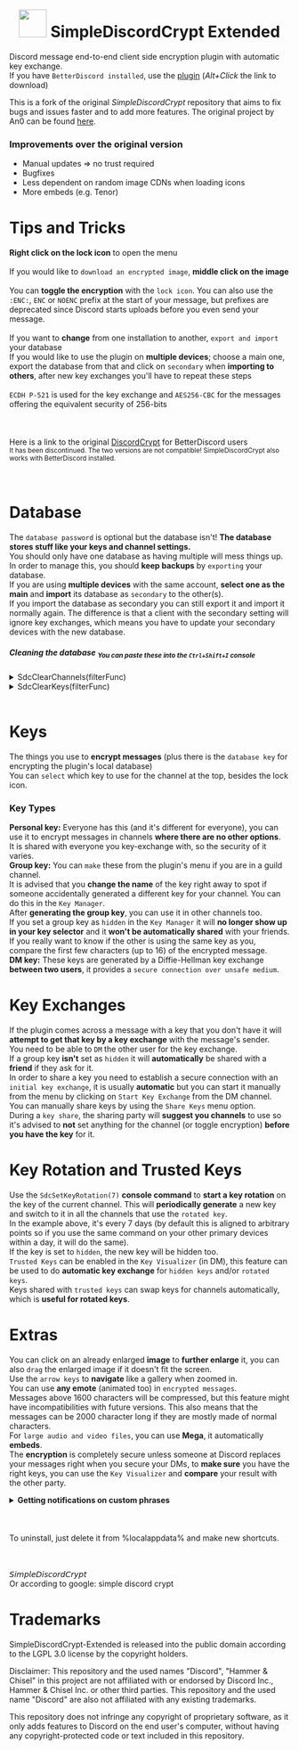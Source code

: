 <h1 align="center">
    <img src="https://github.com/Ceiridge/SimpleDiscordCrypt-Extended/raw/master/logo.png" height="50" width="50">
    SimpleDiscordCrypt Extended
</h1>

Discord message end-to-end client side encryption plugin with automatic key exchange.
<br>
If you have `BetterDiscord installed`, use the [plugin](https://github.com/SourCandy80/SimpleDiscordCrypt-Extended/blob/master/SimpleDiscordCryptLoader.plugin.js) (*Alt+Click* the link to download)<br>

This is a fork of the original *SimpleDiscordCrypt* repository that aims to fix bugs and issues faster and to add more features. The original project by An0 can be found [here](https://gitlab.com/An0/SimpleDiscordCrypt).
### Improvements over the original version
- Manual updates => no trust required
- Bugfixes
- Less dependent on random image CDNs when loading icons
- More embeds (e.g. Tenor)

# Tips and Tricks
**Right click on the lock icon** to open the menu<br>
<br>
If you would like to `download an encrypted image`, **middle click on the image**<br>
<br>
You can **toggle the encryption** with the `lock icon`. You can also use the `:ENC:`, `ENC` or `NOENC` prefix at the start of your message, but prefixes are deprecated since Discord starts uploads before you even send your message.<br>
<br>
If you want to **change** from one installation to another, `export and import` your database<br>
If you would like to use the plugin on **multiple devices**; choose a main one, export the database from that and click on `secondary` when **importing to others**, after new key exchanges you'll have to repeat these steps<br>
<br>
`ECDH P-521` is used for the key exchange and `AES256-CBC` for the messages offering the equivalent security of 256-bits<br>
<br>
<br>
<br>
Here is a link to the original [DiscordCrypt](https://gitlab.com/leogx9r/DiscordCrypt) for BetterDiscord users<br>
<sup>It has been discontinued. The two versions are not compatible! SimpleDiscordCrypt also works with BetterDiscord installed.</sup><br>
<br>
<br>
# Database
The `database password` is optional but the database isn't! **The database stores stuff like your keys and channel settings.**<br>
You should only have one database as having multiple will mess things up. In order to manage this, you should **keep backups** by `exporting` your database.<br>
If you are using **multiple devices** with the same account, **select one as the main** and **import** its database as `secondary` to the other(s).<br>
If you import the database as secondary you can still export it and import it normally again. The difference is that a client with the secondary setting will ignore key exchanges, which means you have to update your secondary devices with the new database.<br>
##### Cleaning the database <sub>You can paste these into the `Ctrl+Shift+I` console</sub>
<details><summary>SdcClearChannels(filterFunc)</summary>

```js
deleteBefore = (now = new Date()).setMonth(now.getMonth() - 6);
SdcClearChannels((channel) => (
    //Number(channel.lastseen) ms precision unix timestamp
    //String(channel.descriptor) descriptor from the channel manager
    //Boolean(channel.encrypted) is the encryption toggled on

    channel.lastseen < deleteBefore && //not seen in 6 months
    /^DM with \d{17,20}$/.test(channel.descriptor) //name resolution failed

    //'true' return value deletes the record
));
```
</details>
<details><summary>SdcClearKeys(filterFunc)</summary>

```js
deleteBefore = (now = new Date()).setMonth(now.getMonth() - 6);
SdcClearKeys((key) => (
    //Number(key.lastseen) ms precision unix timestamp
    //String(key.descriptor) descriptor from the key manager
    //Boolean(key.hidden) is the key hidden
    //String(key.type) one of ['GROUP', 'CONVERSATION'/*DM*/, 'PERSONAL']
    //Number(key.registered) when the key was added to the database

    key.lastseen < deleteBefore && //not seen in 6 months
    /^(?:DM key with \d{17,20}|\d{17,20}'s personal key)$/.test(key.descriptor)
    //name resolution failed if the id is used as name

    //'true' return value deletes the record
));
```
</details>
<br>

# Keys
The things you use to **encrypt messages** (plus there is the `database key` for encrypting the plugin's local database)<br>
You can `select` which key to use for the channel at the top, besides the lock icon.<br>
### Key Types
**Personal key:** Everyone has this (and it's different for everyone), you can use it to encrypt messages in channels **where there are no other options**.<br>
It is shared with everyone you key-exchange with, so the security of it varies.<br>
**Group key:** You can `make` these from the plugin's menu if you are in a guild channel.<br>
It is advised that you **change the name** of the key right away to spot if someone accidentally generated a different key for your channel. You can do this in the `Key Manager`.<br>
After **generating the group key**, you can use it in other channels too.<br>
If you set a group key as `hidden` in the `Key Manager` it will **no longer show up in your key selector** and it **won't be automatically shared** with your friends.<br>
If you really want to know if the other is using the same key as you, compare the first few characters (up to 16) of the encrypted message.<br>
**DM key:** These keys are generated by a Diffie-Hellman key exchange **between two users**, it provides a `secure connection over unsafe medium`.<br>
# Key Exchanges
If the plugin comes across a message with a key that you don't have it will **attempt to get that key by a key exchange** with the message's sender.<br>
You need to be able to `DM` the other user for the key exchange.<br>
If a group key **isn't** set as `hidden` it will **automatically** be shared with a **friend** if they ask for it.<br>
In order to share a key you need to establish a secure connection with an `initial key exchange`, it is usually **automatic** but you can start it manually from the menu by clicking on `Start Key Exchange` from the DM channel.<br>
You can manually share keys by using the `Share Keys` menu option.<br>
During a `key share`, the sharing party will **suggest you channels** to use so it's advised to **not** set anything for the channel (or toggle encryption) **before you have the key** for it.<br>
# Key Rotation and Trusted Keys
Use the `SdcSetKeyRotation(7)` **console command** to **start a key rotation** on the key of the current channel. This will **periodically generate** a new key and switch to it in all the channels that use the `rotated key`.<br>
In the example above, it's every 7 days (by default this is aligned to arbitrary points so if you use the same command on your other primary devices within a day, it will do the same).<br>
If the key is set to `hidden`, the new key will be hidden too.<br>
`Trusted Keys` can be enabled in the `Key Visualizer` (in DM), this feature can be used to do **automatic key exchange** for `hidden keys` and/or `rotated keys`.<br>
Keys shared with `trusted keys` can swap keys for channels automatically, which is **useful for rotated keys**.<br>
# Extras
You can click on an already enlarged **image** to **further enlarge** it, you can also `drag` the enlarged image if it doesn't fit the screen.<br>
Use the `arrow keys` to **navigate** like a gallery when zoomed in.<br>
You can use **any emote** (animated too) in `encrypted messages`.<br>
Messages above 1600 characters will be compressed, but this feature might have incompatibilities with future versions. This also means that the messages can be 2000 character long if they are mostly made of normal characters.<br>
For `large audio and video files`, you can use **Mega**, it automatically **embeds**.<br>
The **encryption** is completely secure unless someone at Discord replaces your messages right when you secure your DMs, to **make sure** you have the right keys, you can use the `Key Visualizer` and **compare** your result with the other party.</br>
</details>
<details><summary><b>Getting notifications on custom phrases</b></summary>
This feature should be a good compensation for no searches and role mentions<br>
Use the <code>SdcSetPingOn(regexStr)</code> console command to set the match string or <b>regex</b> for the extra <b>pings</b><br>
For example SdcSetPingOn(<code>'An0'</code>) will only ping if the message contains that <b>exact word</b>, SdcSetPingOn(<code>/\bAn[0o]\b/i</code>) will match <i>every form of it</i><br>
<b>Sample regex for role mentions:</b> <code>/<@&(?:473998238156849152|474006463749160992)>/</code> you can get the role ids with <code>\@Role</code> <b>in the chat</b><br>
</details>
<br>
<br>
<br>
To uninstall, just delete it from %localappdata% and make new shortcuts.<br>
<br>
<br>

𝘚𝘪𝘮𝘱𝘭𝘦𝘋𝘪𝘴𝘤𝘰𝘳𝘥𝘊𝘳𝘺𝘱𝘵<br>
Or according to google: simple discord crypt

# Trademarks
SimpleDiscordCrypt-Extended is released into the public domain according to the LGPL 3.0 license by the copyright holders.

Disclaimer: This repository and the used names "Discord", "Hammer & Chisel" in this project are not affiliated with or endorsed by Discord Inc., Hammer & Chisel Inc. or other third parties. This repository and the used name "Discord" are also not affiliated with any existing trademarks.

This repository does not infringe any copyright of proprietary software, as it only adds features to Discord on the end user's computer, without having any copyright-protected code or text included in this repository.
